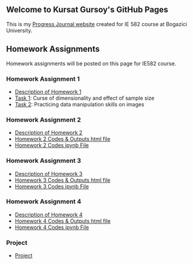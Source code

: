 ## Welcome to Kursat Gursoy's GitHub Pages

This is my [Progress Journal website](https://bu-ie-582.github.io/fall21-kursatgursoy/) created for IE 582 course at Bogazici University.

## Homework Assignments

Homework assignments will be posted on this page for IE582 course.

### Homework Assignment 1

* [Description of Homework 1](HW1_Files/IE582_Fall21_Homework1.pdf)
* [Task 1](https://bu-ie-582.github.io/fall21-kursatgursoy/HW1_Files/HW1_Task1_Final.html): Curse of dimensionality and effect of sample size
* [Task 2](https://bu-ie-582.github.io/fall21-kursatgursoy/HW1_Files/HW1_Task2_Final.html): Practicing data manipulation skills on images

### Homework Assignment 2

* [Description of Homework 2](HW2_Files/IE582_Fall21_Homework2.pdf)
* [Homework 2 Codes & Outputs html file](https://bu-ie-582.github.io/fall21-kursatgursoy/HW2_Files/HW2_Final.html)
* [Homework 2 Codes ipynb File](https://bu-ie-582.github.io/fall21-kursatgursoy/HW2_Files/HW2_Final.ipynb)

### Homework Assignment 3

* [Description of Homework 3](HW3_Files/IE582_Fall21_Homework3.pdf)
* [Homework 3 Codes & Outputs html file](HW3_Files/HW3_Final.html)
* [Homework 3 Codes ipynb File](HW3_Files/HW3_Final.ipynb)

### Homework Assignment 4

* [Description of Homework 4](HW4_Files/IE582_Fall21_Homework4.pdf)
* [Homework 4 Codes & Outputs html file](HW4_Files/HW4_Final.html)
* [Homework 4 Codes ipynb File](HW4_Files/HW4_Final.ipynb)

### Project

* [Project](IE_582_Project.pdf)
